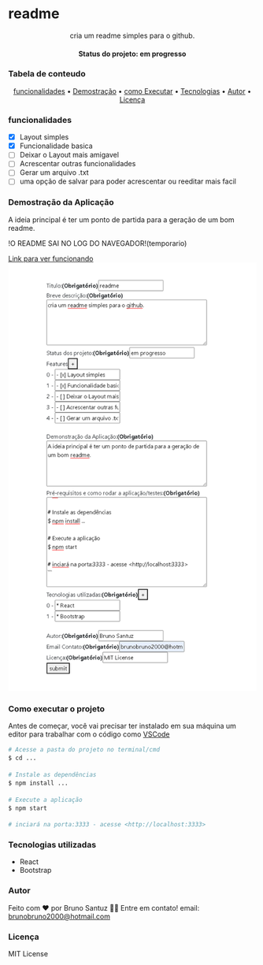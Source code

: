 # readme
<p align="center">cria um readme simples para o github.</p>
<h4 align="center"> Status do projeto: em progresso</h4>

### Tabela de conteudo

<p align="center">
<a href="#funcionalidades">funcionalidades</a> • 
<a href="#Demostração-da-Aplicação">Demostração</a> • 
<a href="#Como-executar-o-projeto">como Executar</a> • 
<a href="#Tecnologias-utilizadas">Tecnologias</a> •   
<a href="#autor">Autor</a> •
<a href="#licença">Licença</a> 
</p>

### funcionalidades
- [x] Layout simples
- [x] Funcionalidade basica
- [ ] Deixar o Layout mais amigavel
- [ ] Acrescentar outras funcionalidades
- [ ] Gerar um arquivo .txt 
- [ ] uma opção de salvar para poder acrescentar ou reeditar mais facil

### Demostração da Aplicação
<p>A ideia principal é ter um ponto de partida para a geração de um bom readme.</p>
<p>!O README SAI NO LOG DO NAVEGADOR!(temporario)</p>

[Link para ver funcionando](https://resplendent-pothos-70778f.netlify.app/)
![Tela da aplicação.](./project.png)



### Como executar o projeto


Antes de começar, você vai precisar ter instalado em sua máquina um editor para trabalhar com o código como [VSCode](https://code.visualstudio.com/)

```bash
# Acesse a pasta do projeto no terminal/cmd
$ cd ...

# Instale as dependências
$ npm install ...

# Execute a aplicação 
$ npm start

# inciará na porta:3333 - acesse <http://localhost:3333>
```
            
### Tecnologias utilizadas
* React
* Bootstrap

### Autor
Feito com ❤️ por Bruno Santuz 👋🏽 Entre em contato!
email: brunobruno2000@hotmail.com

### Licença
MIT License
